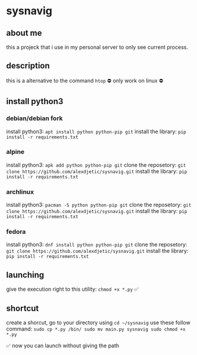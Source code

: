 # sysnavig

## about me
this a projeck that i use in my personal server to only see current process.  

## description
this is a alternative to the command `htop`
⛔ only work on linux ⛔

## install python3

### debian/debian fork
install python3: `apt install python python-pip git`
install the library: `pip install -r requirements.txt`

### alpine
install python3: `apk add python python-pip git`
clone the reposetory: `git clone https://github.com/alexdjetic/sysnavig.git`
install the library: `pip install -r requirements.txt`

### archlinux
install python3: `pacman -S python python-pip git`
clone the reposetory: `git clone https://github.com/alexdjetic/sysnavig.git`
install the library: `pip install -r requirements.txt`

### fedora
install python3: `dnf install python python-pip git`
clone the reposetory: `git clone https://github.com/alexdjetic/sysnavig.git`
install the library: `pip install -r requirements.txt`

## launching
give the execution right to this utility: `chmod +x *.py` ✅

## shortcut
create a shorcut, go to your directory using `cd ~/sysnavig`
use these follow command:
`sudo cp *.py /bin/
sudo mv main.py sysnavig
sudo chmod +x *.py`

✅ now you can launch without giving the path
